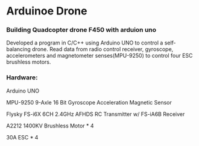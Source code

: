 # Arduinoe Drone 

### Building Quadcopter drone F450 with arduion uno 

Developed a program in C/C++ using Arduino UNO to control a self-balancing drone.
Read data from radio control receiver, gyroscope, accelerometers and magnetometer
senses(MPU-9250) to control four ESC brushless motors.



### Hardware:
  Arduino UNO
  
  MPU-9250 9-Axle 16 Bit Gyroscope Acceleration Magnetic Sensor 
  
  Flysky FS-i6X 6CH 2.4GHz AFHDS RC Transmitter w/ FS-iA6B Receiver
  
  A2212 1400KV Brushless Motor * 4 
  
  30A ESC  * 4  


